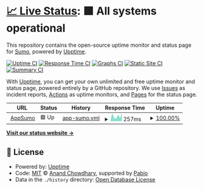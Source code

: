 # [📈 Live Status](https://updates.appsumo.com): <!--live status--> **🟩 All systems operational**

This repository contains the open-source uptime monitor and status page for [Sumo](https://www.sumo.com), powered by [Upptime](https://github.com/upptime/upptime).

[![Uptime CI](https://github.com/appsumo/updates/workflows/Uptime%20CI/badge.svg)](https://github.com/appsumo/updates/actions?query=workflow%3A%22Uptime+CI%22)
[![Response Time CI](https://github.com/appsumo/updates/workflows/Response%20Time%20CI/badge.svg)](https://github.com/appsumo/updates/actions?query=workflow%3A%22Response+Time+CI%22)
[![Graphs CI](https://github.com/appsumo/updates/workflows/Graphs%20CI/badge.svg)](https://github.com/appsumo/updates/actions?query=workflow%3A%22Graphs+CI%22)
[![Static Site CI](https://github.com/appsumo/updates/workflows/Static%20Site%20CI/badge.svg)](https://github.com/appsumo/updates/actions?query=workflow%3A%22Static+Site+CI%22)
[![Summary CI](https://github.com/appsumo/updates/workflows/Summary%20CI/badge.svg)](https://github.com/appsumo/updates/actions?query=workflow%3A%22Summary+CI%22)

With [Upptime](https://upptime.js.org), you can get your own unlimited and free uptime monitor and status page, powered entirely by a GitHub repository. We use [Issues](https://github.com/appsumo/updates/issues) as incident reports, [Actions](https://github.com/appsumo/updates/actions) as uptime monitors, and [Pages](https://updates.appsumo.com) for the status page.

<!--start: status pages-->
<!-- This summary is generated by Upptime (https://github.com/upptime/upptime) -->
<!-- Do not edit this manually, your changes will be overwritten -->
<!-- prettier-ignore -->
| URL | Status | History | Response Time | Uptime |
| --- | ------ | ------- | ------------- | ------ |
| <img alt="" src="https://icons.duckduckgo.com/ip3/appsumo.com.ico" height="13"> [AppSumo](https://appsumo.com) | 🟩 Up | [app-sumo.yml](https://github.com/appsumo/updates/commits/HEAD/history/app-sumo.yml) | <details><summary><img alt="Response time graph" src="./graphs/app-sumo/response-time-week.png" height="20"> 257ms</summary><br><a href="https://updates.appsumo.com/history/app-sumo"><img alt="Response time 257" src="https://img.shields.io/endpoint?url=https%3A%2F%2Fraw.githubusercontent.com%2Fappsumo%2Fupdates%2FHEAD%2Fapi%2Fapp-sumo%2Fresponse-time.json"></a><br><a href="https://updates.appsumo.com/history/app-sumo"><img alt="24-hour response time 257" src="https://img.shields.io/endpoint?url=https%3A%2F%2Fraw.githubusercontent.com%2Fappsumo%2Fupdates%2FHEAD%2Fapi%2Fapp-sumo%2Fresponse-time-day.json"></a><br><a href="https://updates.appsumo.com/history/app-sumo"><img alt="7-day response time 257" src="https://img.shields.io/endpoint?url=https%3A%2F%2Fraw.githubusercontent.com%2Fappsumo%2Fupdates%2FHEAD%2Fapi%2Fapp-sumo%2Fresponse-time-week.json"></a><br><a href="https://updates.appsumo.com/history/app-sumo"><img alt="30-day response time 257" src="https://img.shields.io/endpoint?url=https%3A%2F%2Fraw.githubusercontent.com%2Fappsumo%2Fupdates%2FHEAD%2Fapi%2Fapp-sumo%2Fresponse-time-month.json"></a><br><a href="https://updates.appsumo.com/history/app-sumo"><img alt="1-year response time 257" src="https://img.shields.io/endpoint?url=https%3A%2F%2Fraw.githubusercontent.com%2Fappsumo%2Fupdates%2FHEAD%2Fapi%2Fapp-sumo%2Fresponse-time-year.json"></a></details> | <details><summary><a href="https://updates.appsumo.com/history/app-sumo">100.00%</a></summary><a href="https://updates.appsumo.com/history/app-sumo"><img alt="All-time uptime 100.00%" src="https://img.shields.io/endpoint?url=https%3A%2F%2Fraw.githubusercontent.com%2Fappsumo%2Fupdates%2FHEAD%2Fapi%2Fapp-sumo%2Fuptime.json"></a><br><a href="https://updates.appsumo.com/history/app-sumo"><img alt="24-hour uptime 100.00%" src="https://img.shields.io/endpoint?url=https%3A%2F%2Fraw.githubusercontent.com%2Fappsumo%2Fupdates%2FHEAD%2Fapi%2Fapp-sumo%2Fuptime-day.json"></a><br><a href="https://updates.appsumo.com/history/app-sumo"><img alt="7-day uptime 100.00%" src="https://img.shields.io/endpoint?url=https%3A%2F%2Fraw.githubusercontent.com%2Fappsumo%2Fupdates%2FHEAD%2Fapi%2Fapp-sumo%2Fuptime-week.json"></a><br><a href="https://updates.appsumo.com/history/app-sumo"><img alt="30-day uptime 100.00%" src="https://img.shields.io/endpoint?url=https%3A%2F%2Fraw.githubusercontent.com%2Fappsumo%2Fupdates%2FHEAD%2Fapi%2Fapp-sumo%2Fuptime-month.json"></a><br><a href="https://updates.appsumo.com/history/app-sumo"><img alt="1-year uptime 100.00%" src="https://img.shields.io/endpoint?url=https%3A%2F%2Fraw.githubusercontent.com%2Fappsumo%2Fupdates%2FHEAD%2Fapi%2Fapp-sumo%2Fuptime-year.json"></a></details>

<!--end: status pages-->

[**Visit our status website →**](https://updates.appsumo.com)

## 📄 License

- Powered by: [Upptime](https://github.com/upptime/upptime)
- Code: [MIT](./LICENSE) © [Anand Chowdhary](https://anandchowdhary.com), supported by [Pabio](https://pabio.com)
- Data in the `./history` directory: [Open Database License](https://opendatacommons.org/licenses/odbl/1-0/)
